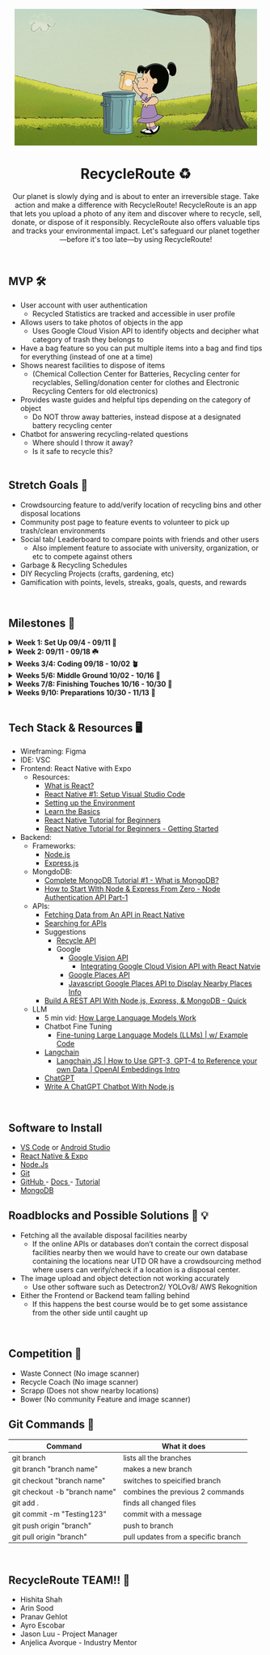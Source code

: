 <p align="center">
  <img align="center" src="recycle.gif">

# <h1 align="center">RecycleRoute :recycle:</h1>

<p align="center">
Our planet is slowly dying and is about to enter an irreversible stage. Take action and make a difference with RecycleRoute! RecycleRoute is an app that lets you upload a photo of any item and discover where to recycle, sell, donate, or dispose of it responsibly. RecycleRoute also offers valuable tips and tracks your environmental impact. Let's safeguard our planet together—before it's too late—by using RecycleRoute!
</p>
<br>

## MVP :hammer_and_wrench:

- User account with user authentication
  - Recycled Statistics are tracked and accessible in user profile
- Allows users to take photos of objects in the app
  - Uses Google Cloud Vision API to identify objects and decipher what category of trash they belongs to
- Have a bag feature so you can put multiple items into a bag and find tips for everything (instead of one at a time)
- Shows nearest facilities to dispose of items
  - (Chemical Collection Center for Batteries, Recycling center for recyclables, Selling/donation center for clothes and Electronic Recycling Centers for old electronics)
- Provides waste guides and helpful tips depending on the category of object
  - Do NOT throw away batteries, instead dispose at a designated battery recycling center
- Chatbot for answering recycling-related questions
  - Where should I throw it away?
  - Is it safe to recycle this?
    <br> <br>

## Stretch Goals :rocket:

- Crowdsourcing feature to add/verify location of recycling bins and other disposal locations
- Community post page to feature events to volunteer to pick up trash/clean environments
- Social tab/ Leaderboard to compare points with friends and other users
  - Also implement feature to associate with university, organization, or etc to compete against others
- Garbage & Recycling Schedules
- DIY Recycling Projects (crafts, gardening, etc)
- Gamification with points, levels, streaks, goals, quests, and rewards

<br>

## Milestones :calendar:

<details>
  
**<summary>Week 1: Set Up 09/4 - 09/11 :seedling: </summary>**

#### General:

- Discuss who’s frontend/backend and the overall project/tech stack
- Set up communication, environments, and <a href="https://www.when2meet.com/?26280852-TiZTA">when2meet</a>
- Go over GitHub basics
- Start working on UI designs with Figma
  - Low Fidelity to High Fidelity

#### Frontend

- Look into React Native and CSS

#### Backend

- Start looking into Tech Stack (MongoDB, Express, Node.js)
- Play around with the APIs (use Postman)
- Look into LLM for chatbot and start playing around with it
<br>
</details>

<details>
  
**<summary>Week 2: 09/11 - 09/18 :shamrock: </summary>**

#### Frontend:

- Go over some UI design basics
- Flesh out the collective vision for the app
- Figma Design **due** by the **end of week 2**

#### Backend:

- Plan out database design schema
- Start setting up the User Authentication and the Database. Have a working prototype by the end of the 2nd week
- Keep doing research with the tech stack and APIs
- Look into LLM for chatbot and start playing around with it

<br>
</details>

<details>
  
**<summary>Weeks 3/4: Coding  09/18 - 10/02 :potted_plant: </summary>**
  
#### Frontend:
  - Code initial screens
    - **Login/SignUp Pages** 
    - **Picture Page** 
      - Should be able to take/upload pictures of an object
      - Identifies what the item is and provides a helpful guide and tips on how to recycle it (image a <a href="https://youtu.be/NBmLFMN0fdw?si=-kPb11z3OIlgmm82&t=1285">Pokedex </a>)
        -  Access to the Recycle Page
      - Have a bag to add uploaded multiple objects
        - Shows quantity, item, and ability to remove
    - **Recyle Page** 
      - Google Maps with custom icons for recycling areas
      - Google Map integration that shows the nearest available disposal facilities

#### Backend:

- Set up the APIs for object detection and categorizing the type of recycling
- Start training the LLM and setting up the chatbot
- Start working on adding guides and tips that appear when trash items are received
<br>
</details>

<details>

**<summary>Weeks 5/6: Middle Ground 10/02 - 10/16 :cactus:</summary>**

#### Frontend:

- **Profile Page**

  - Has user’s information and their statistic
  - History of what has been recycled

- **Home page**
  - Has user statistic
    - Number of \_\_\_ recycled
    - Reduced Carbon footprint
    - How long the world could last if everyone recycled like you
  - Helpful guides and tips for recycling
- **Chatbot Page**
  - Should allow the user to input any text they want

#### Backend:

- Connect the login/create page with the backend database
- **Home Page**
  - List the user’s stats and their impact on the planet
  - Provides courses/links/videos to tips on how to recycle
- **User Database**
  - Each object the user recycles is stored in history and the statistics are tracked and updated
- **Chatbot Implementation**
  - Have it work with some basic questions like: - Where should I throw it away? - Is it safe to recycle this?
  <br>
  </details>

<details>

**<summary>Weeks 7/8: Finishing Touches 10/16 - 10/30 :deciduous_tree:</summary>**

- Backend and Frontend communicate to finish integration to connect and test
- Have the **entire** app **working**
- If possible work on stretch goals:
  - Community post page to feature events to volunteer to pick up trash/clean environments
  - Social tab/ Leaderboard to compare points with friends and other users
  - DIY Recycling Projects (crafts, gardening, etc)
- Begin **working** on the **script**

#### Frontend:

- Polish up MVP features and help the backend if needed

#### Backend:

- Finish everything
<br>
</details>

<details>

**<summary>Weeks 9/10: Preparations 10/30 - 11/13 :evergreen_tree:</summary>**

#### General:

- **NO MORE CODING** unless for bug fixes!
- Prepare for Presentation Night! (Make hats from paper for coolness effect)
- Polish app and slides so they are ready to go
<br>
</details>

<br>

## Tech Stack & Resources :desktop_computer:

- Wireframing: Figma
- IDE: VSC
- Frontend: React Native with Expo
  - Resources:
    - <a href="https://www.youtube.com/watch?v=Tn6-PIqc4UM">What is React?</a>
    - <a href="https://www.youtube.com/watch?v=mrjy92pW0kM">React Native #1: Setup Visual Studio Code</a>
    - <a href="https://reactnative.dev/docs/environment-setup">Setting up the Environment</a>
    - <a href="https://reactnative.dev/docs/tutorial?language=javascript">Learn the Basics</a>
    - <a href="https://www.youtube.com/playlist?list=PLC3y8-rFHvwhiQJD1di4eRVN30WWCXkg1">React Native Tutorial for Beginners</a>
    - <a href="https://www.youtube.com/watch?v=6ZnfsJ6mM5c">React Native Tutorial for Beginners - Getting Started</a>
- Backend:
  - Frameworks:
    - <a href="https://nodejs.org/en/">Node.js</a>
    - <a href="https://expressjs.com/">Express.js</a>
  - MongdoDB:
    - <a href="https://www.youtube.com/watch?v=ExcRbA7fy_A&list=PL4cUxeGkcC9h77dJ-QJlwGlZlTd4ecZOA">Complete MongoDB Tutorial #1 - What is MongoDB?</a>
    - <a href="https://www.youtube.com/watch?v=P5QbE9aRCLQ&list=PLaAoUJDWH9WrPXMOkqHHsPHxbhvRDqryM">How to Start WIth Node & Express From Zero - Node Authentication API Part-1</a>
  - APIs:
    - <a href="https://www.youtube.com/watch?v=KJhg761xb3c">Fetching Data from An API in React Native</a>
    - <a href="https://rapidapi.com/search/restaurants/">Searching for APIs</a>
    - Suggestions
      - <a href="https://recyclenation.com/recycling-api/">Recycle API</a>
      - Google
        - <a href="https://cloud.google.com/vision">Google Vision API</a>
          - <a href="https://www.youtube.com/watch?v=iir0ezSvRLw&t=354s"> Integrating Google Cloud Vision API with React Natvie </a>
        - <a href="https://developers.google.com/maps/documentation/places/web-service/search-nearby">Google Places API</a>
        - <a href="https://www.youtube.com/watch?v=iOif0eHQbHY"> Javascript Google Places API to Display Nearby Places Info</a>
    - <a href="https://www.youtube.com/watch?v=fgTGADljAeg">Build A REST API With Node.js, Express, & MongoDB - Quick</a>
  - LLM
    - 5 min vid: <a href="https://www.youtube.com/watch?v=5sLYAQS9sWQ">How Large Language Models Work</a>
    - Chatbot Fine Tuning
      - <a href="https://www.youtube.com/watch?v=eC6Hd1hFvos">Fine-tuning Large Language Models (LLMs) | w/ Example Code</a>
    - <a href="https://js.langchain.com/docs/get_started/installation">Langchain</a>
      - <a href="https://www.youtube.com/watch?v=veV2I-NEjaM">Langchain JS | How to Use GPT-3, GPT-4 to Reference your own Data | OpenAI Embeddings Intro</a>
    - <a href="https://openai.com/blog/introducing-chatgpt-and-whisper-apis">ChatGPT</a>
    - <a href="https://www.youtube.com/watch?v=1YU83Lw58eo">Write A ChatGPT Chatbot With Node.js</a>

<br>

## Software to Install

- <a href="https://code.visualstudio.com/">VS Code</a> or <a href="https://developer.android.com/studio">Android Studio</a>
- <a href="https://reactnative.dev/docs/environment-setup"> React Native & Expo </a>
- <a href="https://nodejs.org/en/"> Node.Js </a>
- <a href="https://git-scm.com/downloads"> Git </a>
- <a href="https://git-scm.com/downloads"> GitHub </a> - <a href="https://docs.github.com/en/get-started/quickstart/hello-world"> Docs </a> - <a href="https://product.hubspot.com/blog/git-and-github-tutorial-for-beginners">Tutorial </a>
- <a href="https://www.mongodb.com/docs/manual/core/document/"> MongoDB </a>

## Roadblocks and Possible Solutions :construction: :bulb:

- Fetching all the available disposal facilities nearby
  - If the online APIs or databases don’t contain the correct disposal facilities nearby then we would have to create our own database containing the locations near UTD OR have a crowdsourcing method where users can verify/check if a location is a disposal center.
- The image upload and object detection not working accurately
  - Use other software such as Detectron2/ YOLOv8/ AWS Rekognition
- Either the Frontend or Backend team falling behind
  - If this happens the best course would be to get some assistance from the other side until caught up

<br>

## Competition :boxing_glove:

- Waste Connect (No image scanner)
- Recycle Coach (No image scanner)
- Scrapp (Does not show nearby locations)
- Bower (No community Feature and image scanner)
  <br>

## Git Commands :notebook:

| Command                       | What it does                        |
| ----------------------------- | ----------------------------------- |
| git branch                    | lists all the branches              |
| git branch "branch name"      | makes a new branch                  |
| git checkout "branch name"    | switches to speicified branch       |
| git checkout -b "branch name" | combines the previous 2 commands    |
| git add .                     | finds all changed files             |
| git commit -m "Testing123"    | commit with a message               |
| git push origin "branch"      | push to branch                      |
| git pull origin "branch"      | pull updates from a specific branch |

<br>

## RecycleRoute TEAM!! :tada:

- Hishita Shah
- Arin Sood
- Pranav Gehlot
- Ayro Escobar
- Jason Luu - Project Manager
- Anjelica Avorque - Industry Mentor
